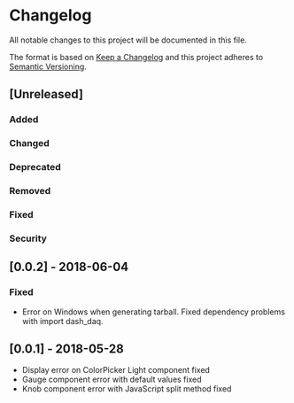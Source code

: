 # Changelog
All notable changes to this project will be documented in this file.

The format is based on [Keep a Changelog](http://keepachangelog.com/en/1.0.0/)
and this project adheres to [Semantic Versioning](http://semver.org/spec/v2.0.0.html).


## [Unreleased]

### Added

### Changed

### Deprecated

### Removed

### Fixed

### Security

## [0.0.2] - 2018-06-04

### Fixed
* Error on Windows when generating tarball. Fixed dependency problems with import dash_daq.

## [0.0.1] - 2018-05-28
* Display error on ColorPicker Light component fixed
* Gauge component error with default values fixed
* Knob component error with JavaScript split method fixed
